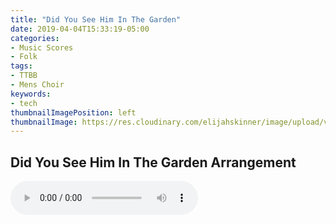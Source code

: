```yaml
---
title: "Did You See Him In The Garden"
date: 2019-04-04T15:33:19-05:00
categories:
- Music Scores
- Folk
tags: 
- TTBB
- Mens Choir
keywords:
- tech
thumbnailImagePosition: left
thumbnailImage: https://res.cloudinary.com/elijahskinner/image/upload/v1554407232/Garden.jpg
---
```

## Did You See Him In The Garden Arrangement

<audio controls>
  <source src="https://res.cloudinary.com/elijahskinner/video/upload/v1554406621/Did_You_See_Him_In_The_Garden_.mp3" type="audio/ogg">
  <source src="https://res.cloudinary.com/elijahskinner/video/upload/v1554406621/Did_You_See_Him_In_The_Garden_.mp3" type="audio/mpeg">
Your browser does not support the audio element.
</audio> 

<!--more-->
<object width="600" height="800" data="https://res.cloudinary.com/elijahskinner/image/upload/v1554406656/Did_You_See_Him_In_The_Garden_s.pdf"></object> 
